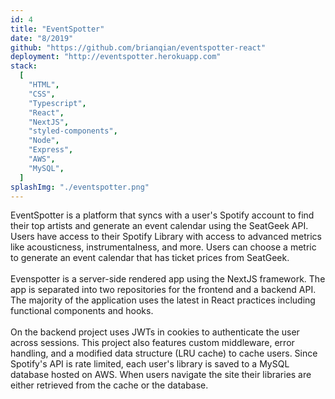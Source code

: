 ```yaml
---
id: 4
title: "EventSpotter"
date: "8/2019"
github: "https://github.com/brianqian/eventspotter-react"
deployment: "http://eventspotter.herokuapp.com"
stack:
  [
    "HTML",
    "CSS",
    "Typescript",
    "React",
    "NextJS",
    "styled-components",
    "Node",
    "Express",
    "AWS",
    "MySQL",
  ]
splashImg: "./eventspotter.png"
---
```


EventSpotter is a platform that syncs with a user's Spotify account to find their top artists and generate an event calendar using the SeatGeek API. Users have access to their Spotify Library with access to advanced metrics like acousticness, instrumentalness, and more. Users can choose a metric to generate an event calendar that has ticket prices from SeatGeek.
<br><br/>
Evenspotter is a server-side rendered app using the NextJS framework. The app is separated into two repositories for the frontend and a backend API. The majority of the application uses the latest in React practices including functional components and hooks.
<br><br/>
On the backend project uses JWTs in cookies to authenticate the user across sessions. This project also features custom middleware, error handling, and a modified data structure (LRU cache) to cache users. Since Spotify's API is rate limited, each user's library is saved to a MySQL database hosted on AWS. When users navigate the site their libraries are either retrieved from the cache or the database.

